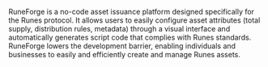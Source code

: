 RuneForge is a no-code asset issuance platform designed specifically for the Runes protocol. It allows users to easily configure asset attributes (total supply, distribution rules, metadata) through a visual interface and automatically generates script code that complies with Runes standards. RuneForge lowers the development barrier, enabling individuals and businesses to easily and efficiently create and manage Runes assets.
